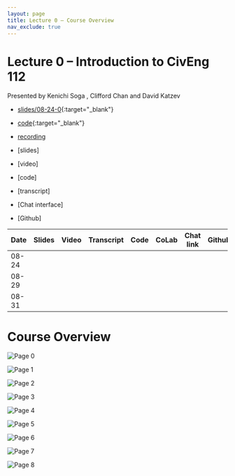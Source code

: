 ```yaml
---
layout: page
title: Lecture 0 – Course Overview
nav_exclude: true
---
```


# Lecture 0 – Introduction to CivEng 112

Presented by Kenichi Soga , Clifford Chan and David Katzev

- [slides/08-24-0](){:target="_blank"}
- [code](){:target="_blank"}
- [recording](https://bcourses.berkeley.edu/courses/1525605/pages/lecture-1-course-overview)

- [slides]
- [video]
- [code]
- [transcript]
- [Chat interface]
- [Github]

| Date  | Slides | Video | Transcript | Code | CoLab | Chat link | Github |
| ----- | ------ | ----- | ---------- | ---- | ----- | --------- | ------ |
| 08-24 |        |       |            |      |       |           |        |
| 08-29 |        |       |            |      |       |           |        |
| 08-31      |        |       |            |      |       |           |        |


# Course Overview
![Page 0]( /CivEng112/assets/slides/08-24-0/08-24_Lecture_1.pdf-page0.png)

![Page 1]( /CivEng112/assets/slides/08-24-0/08-24_Lecture_1.pdf-page1.png )

![Page 2]( /CivEng112/assets/slides/08-24-0/08-24_Lecture_1.pdf-page2.png )

![Page 3]( /CivEng112/assets/slides/08-24-0/08-24_Lecture_1.pdf-page3.png )

![Page 4]( /CivEng112/assets/slides/08-24-0/08-24_Lecture_1.pdf-page4.png )

![Page 5]( /CivEng112/assets/slides/08-24-0/08-24_Lecture_1.pdf-page5.png )

![Page 6]( /CivEng112/assets/slides/08-24-0/08-24_Lecture_1.pdf-page6.png )

![Page 7]( /CivEng112/assets/slides/08-24-0/08-24_Lecture_1.pdf-page7.png )

![Page 8]( /CivEng112/assets/slides/08-24-0/08-24_Lecture_1.pdf-page8.png )